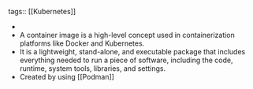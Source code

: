 tags:: [[Kubernetes]]

-
- A container image is a high-level concept used in containerization platforms like Docker and Kubernetes.
- It is a lightweight, stand-alone, and executable package that includes everything needed to run a piece of software, including the code, runtime, system tools, libraries, and settings.
- Created by using [[Podman]]